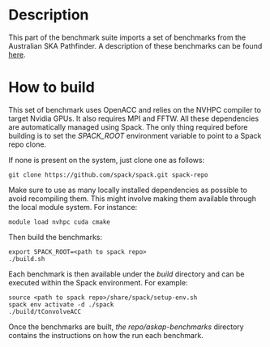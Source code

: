 # Description
This part of the benchmark suite imports a set of benchmarks from the Australian SKA Pathfinder. A description of these benchmarks can be found [here](https://github.com/ATNF/askap-benchmarks).

# How to build
This set of benchmark uses OpenACC and relies on the NVHPC compiler to target Nvidia GPUs. It also requires MPI and FFTW. All these dependencies are automatically managed using Spack. The only thing required before building is to set the *SPACK_ROOT* environment variable to point to a Spack repo clone.

If none is present on the system, just clone one as follows:
```
git clone https://github.com/spack/spack.git spack-repo
```

Make sure to use as many locally installed dependencies as possible to avoid recompiling them. This might involve making them available through the local module system. For instance:
```
module load nvhpc cuda cmake
```

Then build the benchmarks:
```
export SPACK_ROOT=<path to spack repo>
./build.sh
```

Each benchmark is then available under the *build* directory and can be executed within the Spack environment. For example:
```
source <path to spack repo>/share/spack/setup-env.sh
spack env activate -d ./spack
./build/tConvolveACC
```

Once the benchmarks are built, *the repo/askap-benchmarks* directory contains the instructions on how the run each benchmark.